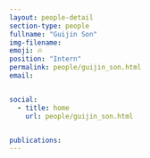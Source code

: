 ```yaml
---
layout: people-detail
section-type: people
fullname: "Guijin Son"
img-filename: 
emoji: 🔥
position: "Intern"
permalink: people/guijin_son.html
email: 


social:
  - title: home
    url: people/guijin_son.html


publications:
---
```

